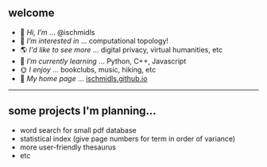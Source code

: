 ## welcome
- 👋 *Hi, I’m* ... @ischmidls
- 👀 *I’m interested in* ... computational topology!
- 🌎 *I'd like to see more* ... digital privacy, virtual humanities, etc
- 🌱 *I’m currently learning* ... Python, C++, Javascript
- 🌞 *I enjoy* ... bookclubs, music, hiking, etc
- 🏡 *My home page* ... [ischmidls.github.io](http://ischmidls.github.io/)
- - - - - - - - - - - - - - - - - - - - - - - - - - - - - - - - -- - - - - -
## some projects I'm planning...
- word search for small pdf database
- statistical index (give page numbers for term in order of variance)
- more user-friendly thesaurus
- etc

<!--- - 💞️ *I’m looking to collaborate on* ... nothing at the moment --->
<!--- - 📫 *How to reach me* ... please, don't --->

<!---
ischmidls/ischmidls is a ✨ special ✨ repository because its `README.md` (this file) appears on your GitHub profile.
You can click the Preview link to take a look at your changes.
--->
